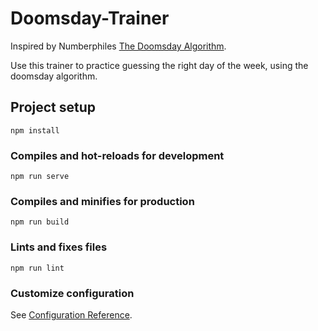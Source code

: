 # Doomsday-Trainer

Inspired by Numberphiles [The Doomsday Algorithm](https://www.youtube.com/watch?v=z2x3SSBVGJU&ab_channel=Numberphile).

Use this trainer to practice guessing the right day of the week, using the doomsday algorithm.

## Project setup

```
npm install
```

### Compiles and hot-reloads for development

```
npm run serve
```

### Compiles and minifies for production

```
npm run build
```

### Lints and fixes files

```
npm run lint
```

### Customize configuration

See [Configuration Reference](https://cli.vuejs.org/config/).
